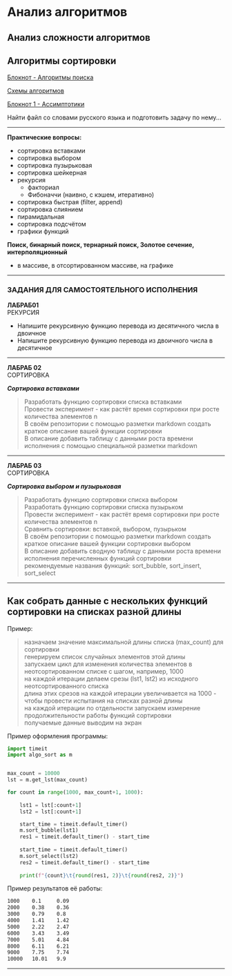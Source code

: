 # Анализ алгоритмов

## Анализ сложности алгоритмов

## Алгоритмы сортировки  

[Блокнот - Алгоритмы поиска](https://jamboard.google.com/d/1vtwRSDglO_TcvXbpGJEq9rlKMU_sOyvbBmXsc76kkY8/edit?usp=sharing)  

[Схемы алгоритмов](https://jamboard.google.com/d/1olktw4v8ZJbPNJQAhofzNWkwG8RRgzYtAhgQvSSJM4o/edit?usp=sharing)  

[Блокнот 1 - Ассимптотики](https://colab.research.google.com/drive/1Cwn_ZQjUEmln24_cfNLlTJ9AF8bZ0OOX?usp=sharing)  

Найти файл со словами русского языка и подготовить задачу по нему...  

---  

**Практические вопросы:**  

- сортировка вставками  
- сортировка выбором  
- сортировка пузырьковая  
- сортировка шейкерная  
- рекурсия  
  - факториал  
  - Фибоначчи (наивно, с кэшем, итеративно)  
- сортировка быстрая (filter, append)  
- сортировка слиянием  
- пирамидальная  
- сортировка подсчётом  
- графики функций  

**Поиск, бинарный поиск, тернарный поиск, Золотое сечение, интерполяционный**  

- в массиве, в отсортированном массиве, на графике  

---  

### ЗАДАНИЯ ДЛЯ САМОСТОЯТЕЛЬНОГО ИСПОЛНЕНИЯ  

**ЛАБРАБ01**  
РЕКУРСИЯ  

- Напишите рекурсивную функцию перевода из десятичного числа в двоичное  
- Напишите рекурсивную функцию перевода из двоичного числа в десятичное  

---  

**ЛАБРАБ 02**  
СОРТИРОВКА  

***Сортировка вставками***  

> Разработать функцию сортировки списка вставками  
> Провести эксперимент - как растёт время сортировки при росте количества элементов n  
> В своём репозитории с помощью разметки markdown создать краткое описание вашей функции сортировки  
> В описание добавить таблицу с данными роста времени исполнения с помощью специальной разметки markdown

---  

**ЛАБРАБ 03**  
СОРТИРОВКА  

***Сортировка выбором и пузырьковая***  

> Разработать функцию сортировки списка выбором  
> Разработать функцию сортировки списка пузырьком  
> Провести эксперимент - как растёт время сортировки при росте количества элементов n  
> Сравнить сортировки: вставкой, выбором, пузырьком  
> В своём репозитории с помощью разметки markdown создать краткое описание вашей функции сортировки выбором  
> В описание добавить сводную таблицу с данными роста времени исполнения перечисленных функций сортировки  
> рекомендуемые названия функций: sort_bubble, sort_insert, sort_select  

---  

## Как собрать данные с нескольких функций сортировки на списках разной длины

Пример:  
> назначаем значение максимальной длины списка (max_count) для сортировки  
> генерируем список случайных элементов этой длины  
> запускаем цикл для изменения количества элементов в неотсортированном списке с шагом, например, 1000  
> на каждой итерации делаем срезы (lst1, lst2) из исходного неотсортированного списка  
> длина этих срезов на каждой итерации увеличивается на 1000 - чтобы провести испытания на списках разной длины  
> на каждой итерации по отдельности запускаем измерение продолжительности работы функций сортировки  
> получаемые данные выводим на экран  

Пример оформления программы:  

```py
import timeit 
import algo_sort as m


max_count = 10000
lst = m.get_lst(max_count)

for count in range(1000, max_count+1, 1000):
    
    lst1 = lst[:count+1]
    lst2 = lst[:count+1]

    start_time = timeit.default_timer() 
    m.sort_bubble(lst1)
    res1 = timeit.default_timer() - start_time
    
    start_time = timeit.default_timer() 
    m.sort_select(lst2)
    res2 = timeit.default_timer() - start_time
    
    print(f"{count}\t{round(res1, 2)}\t{round(res2, 2)}")
```

Пример результатов её работы:  

```txt
1000    0.1     0.09
2000    0.38    0.36
3000    0.79    0.8
4000    1.41    1.42
5000    2.22    2.47
6000    3.43    3.49
7000    5.01    4.84
8000    6.11    6.21
9000    7.75    7.74
10000   10.01   9.9
```

---
